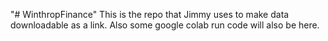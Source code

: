"# WinthropFinance" 
This is the repo that Jimmy uses to make data downloadable as a link. 
Also some google colab run code will also be here.